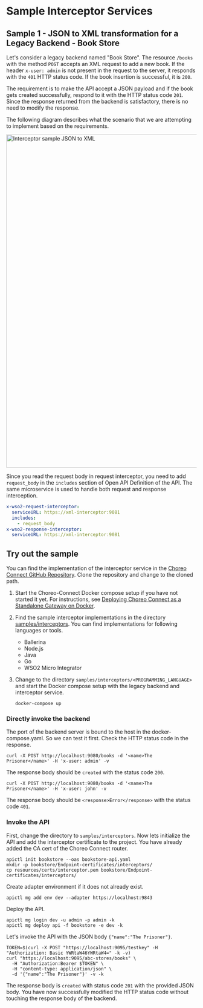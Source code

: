 # Sample Interceptor Services

## Sample 1 - JSON to XML transformation for a Legacy Backend - Book Store

Let's consider a legacy backend named "Book Store". The resource `/books` with the method `POST` accepts an XML
request to add a new book. If the header `x-user: admin` is not present in the request to the server, it responds
with the `401` HTTP status code. If the book insertion is successful, it is `200`.

The requirement is to make the API accept a JSON payload and if the book gets created successfully,
respond to it with the HTTP status code `201`. Since the response returned from the backend is satisfactory, there is no need to modify the response.

The following diagram describes what the scenario that we are attempting to implement based on the requirements.

<img src="{{base_path}}/assets/img/deploy/mgw/interceptor-example-json-to-xml.png" alt="Interceptor sample JSON to XML" width="880px"/>

Since you read the request body in request interceptor, you need to add `request_body` in the `includes` section of Open API Definition of the API.
The same microservice is used to handle both request and response interception.

```yaml
x-wso2-request-interceptor:
  serviceURL: https://xml-interceptor:9081
  includes:
    - request_body
x-wso2-response-interceptor:
  serviceURL: https://xml-interceptor:9081
```

## Try out the sample

You can find the implementation of the interceptor service in the [Choreo Connect GitHub Repository](https://github.com/wso2/product-microgateway).
Clone the repository and change to the cloned path.

1. Start the Choreo-Connect Docker compose setup if you have not started it yet. For instructions, see [Deploying Choreo Connect as a Standalone Gateway on Docker]({{base_path}}/deploy-and-publish/deploy-on-gateway/choreo-connect/getting-started/deploy/cc-as-a-standalone-gateway-on-docker/#quick-start-guide-docker).

2. Find the sample interceptor implementations in the directory [samples/interceptors](https://github.com/wso2/product-microgateway/tree/main/samples/interceptors#readme).
   You can find implementations for following languages or tools.
      - Ballerina
      - Node.js
      - Java
      - Go
      - WSO2 Micro Integrator

3. Change to the directory `samples/interceptors/<PROGRAMMING_LANGUAGE>` and start the Docker compose setup with the legacy backend and interceptor service.
    ```shell
    docker-compose up
    ```

### Directly invoke the backend

The port of the backend server is bound to the host in the docker-compose.yaml. So we can test it first.
Check the HTTP status code in the response.

```shell
curl -X POST http://localhost:9080/books -d '<name>The Prisoner</name>' -H 'x-user: admin' -v
```

The response body should be `created` with the status code `200`.

```shell
curl -X POST http://localhost:9080/books -d '<name>The Prisoner</name>' -H 'x-user: john' -v
```

The response body should be `<response>Error</response>` with the status code `401`.

### Invoke the API

First, change the directory to `samples/interceptors`.
Now lets initialize the API and add the interceptor certificate to the project. You have already added the CA cert of the Choreo Connect router.
```shell
apictl init bookstore --oas bookstore-api.yaml
mkdir -p bookstore/Endpoint-certificates/interceptors/
cp resources/certs/interceptor.pem bookstore/Endpoint-certificates/interceptors/
```

Create adapter environment if it does not already exist.
```shell
apictl mg add env dev --adapter https://localhost:9843 
```

Deploy the API.
```shell
apictl mg login dev -u admin -p admin -k
apictl mg deploy api -f bookstore -e dev -k
```

Let's invoke the API with the JSON body `{"name":"The Prisoner"}`.

```shell
TOKEN=$(curl -X POST "https://localhost:9095/testkey" -H "Authorization: Basic YWRtaW46YWRtaW4=" -k -v)
curl "https://localhost:9095/abc-stores/books" \
  -H "Authorization:Bearer $TOKEN" \
  -H "content-type: application/json" \
  -d '{"name":"The Prisoner"}' -v -k
```

The response body is `created` with status code `201` with the provided JSON body. You have now successfully modified the HTTP status code without touching the
response body of the backend.
